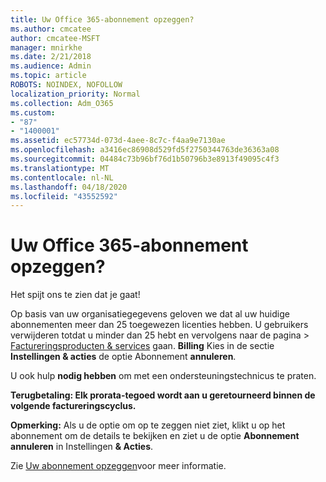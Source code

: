 ```yaml
---
title: Uw Office 365-abonnement opzeggen?
ms.author: cmcatee
author: cmcatee-MSFT
manager: mnirkhe
ms.date: 2/21/2018
ms.audience: Admin
ms.topic: article
ROBOTS: NOINDEX, NOFOLLOW
localization_priority: Normal
ms.collection: Adm_O365
ms.custom:
- "87"
- "1400001"
ms.assetid: ec57734d-073d-4aee-8c7c-f4aa9e7130ae
ms.openlocfilehash: a3416ec86908d529fd5f2750344763de36363a08
ms.sourcegitcommit: 04484c73b96bf76d1b50796b3e8913f49095c4f3
ms.translationtype: MT
ms.contentlocale: nl-NL
ms.lasthandoff: 04/18/2020
ms.locfileid: "43552592"
---
```

# <a name="canceling-your-office-365-subscription"></a>Uw Office 365-abonnement opzeggen?

Het spijt ons te zien dat je gaat!
  
Op basis van uw organisatiegegevens geloven we dat al uw huidige abonnementen meer dan 25 toegewezen licenties hebben. U gebruikers verwijderen totdat u minder dan 25 hebt en vervolgens naar de pagina \> [Factureringsproducten & services](https://go.microsoft.com/fwlink/p/?linkid=842054) gaan. **Billing** Kies in de sectie **Instellingen & acties** de optie Abonnement **annuleren**.
  
U ook hulp **nodig hebben** om met een ondersteuningstechnicus te praten.
  
**Terugbetaling: Elk prorata-tegoed wordt aan u geretourneerd binnen de volgende factureringscyclus.** 

**Opmerking:** Als u de optie om op te zeggen niet ziet, klikt u op het abonnement om de details te bekijken en ziet u de optie **Abonnement annuleren** in Instellingen **& Acties**. 

Zie [Uw abonnement opzeggen](https://docs.microsoft.com/office365/admin/subscriptions-and-billing/cancel-your-subscription)voor meer informatie.
